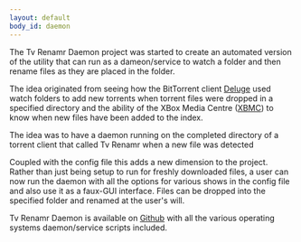 ```yaml
---
layout: default
body_id: daemon
---
```


The Tv Renamr Daemon project was started to create an automated version of the utility that can run as a dameon/service to watch a folder and then rename files as they are placed in the folder.

The idea originated from seeing how the BitTorrent client [Deluge](http://deluge-torrent.org) used watch folders to add new torrents when torrent files were dropped in a specified directory and the ability of the XBox Media Centre ([XBMC](http://xbmc.org)) to know when new files have been added to the index.

The idea was to have a daemon running on the completed directory of a torrent client that called Tv Renamr when a new file was detected

Coupled with the config file this adds a new dimension to the project. Rather than just being setup to run for freshly downloaded files, a user can now run the daemon with all the options for various shows in the config file and also use it as a faux-GUI interface. Files can be dropped into the specified folder and renamed at the user's will.

Tv Renamr Daemon is available on [Github](http://github.com/ghickman/tvrenamrd) with all the various operating systems daemon/service scripts included.